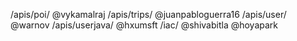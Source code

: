 /apis/poi/ @vykamalraj
/apis/trips/ @juanpabloguerra16
/apis/user/  @warnov
/apis/userjava/  @hxumsft
/iac/ @shivabitla @hoyapark

